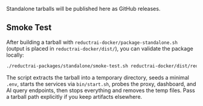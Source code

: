 Standalone tarballs will be published here as GitHub releases.

## Smoke Test

After building a tarball with `reductrai-docker/package-standalone.sh` (output is placed in
`reductrai-docker/dist/`), you can validate the package locally:

```bash
./reductrai-packages/standalone/smoke-test.sh reductrai-docker/dist/reductrai-standalone-v*.tar.gz
```

The script extracts the tarball into a temporary directory, seeds a minimal `.env`, starts the
services via `bin/start.sh`, probes the proxy, dashboard, and AI query endpoints, then stops
everything and removes the temp files. Pass a tarball path explicitly if you keep artifacts
elsewhere.
